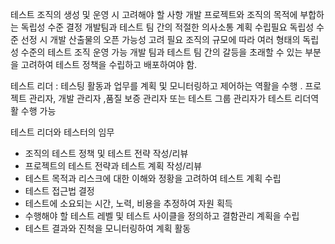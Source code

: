테스트 조직의 생성 및 운영 시 고려해야 할 사항 
개발 프로젝트와 조직의 목적에 부합하는 독립성 수준 결정 
개발팀과 테스트 팀 간의 적절한 의사소통 계획 수립필요 
독립성 수준 선정 시  개발 산출물의 오픈 가능성 고려 필요 
조직의 규모에 따라 여러 형태의 독립성 수준의 테스트 조직 운영 가능 
개발 팀과 테스트 팀 간의 갈등을 초래할 수 있는 부분을 고려하여 테스트 정책을 수립하고 배포하여야 함. 

테스트 리더 : 테스팅 활동과 업무를 계획 및 모니터링하고 제어하는 역활을 수행 . 프로젝트 관리자, 개발 관리자 ,품질 보증 관리자 또는 테스트 그룹 관리자가 테스트 리더역활 수행 가능 

테스트 리더와 테스터의 임무 
- 조직의 테스트 정책 및 테스트 전략 작성/리뷰 
- 프로젝트의 테스트 전략과 테스트 계획 작성/리뷰 
- 테스트 목적과 리스크에 대한 이해와 정황을 고려하여 테스트 계획 수립 
- 테스트 접근법 결정 
- 테스트에 소요되는 시간, 노력, 비용을 추정하여 자원 획득
- 수행해야 할 테스트 레벨 및 테스트 사이클을 정의하고 결함관리 계획을 수립
- 테스트 결과와 진척을 모니터링하여 계획 활동
